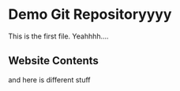 # Demo Git Repositoryyyy

This is the first file. Yeahhhh....

## Website Contents

and here is different stuff

